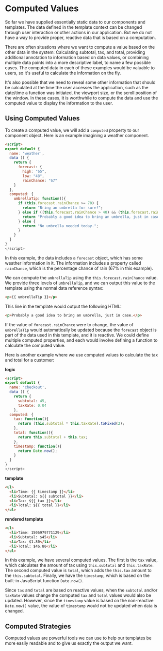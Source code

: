 # Computed Values

So far we have supplied essentially static data to our components and templates. The data defined in the template context can be changed through user interaction or other actions in our application. But we do not have a way to provide proper, reactive data that is based on a computation.

There are often situations where we want to compute a value based on the other data in the system: Calculating subtotal, tax, and total, providing additional annotation to information based on data values, or combining multiple data points into a more descriptive label, to name a few possible cases. The computed data in each of these examples would be valuable to users, so it's useful to calculate the information on the fly.

It's also possible that we need to reveal some other information that should be calculated at the time the user accesses the application, such as the date/time a function was initiated, the viewport size, or the scroll position of the window. In these cases, it is worthwhile to compute the data and use the computed value to display the information to the user.

## Using Computed Values

To create a computed value, we will add a `computed` property to our component object. Here is an example imagining a weather component.

```html
<script>
export default {
  name: 'weather',
  data () {
    return {
      forecast: {
        high: "65",
        low: "48", 
        rainChance: "67"
    }
  },
  computed: {
    umbrellaTip: function(){
      if (this.forecast.rainChance >= 70) {
        return "Bring an umbrella for sure!";
      } else if ((this.forecast.rainChance > 40) && (this.forecast.rainChance < 70)){
        return "Probably a good idea to bring an umbrella, just in case.";
      } else {
        return "No umbrella needed today.";
      }
    }
  }
}
</script>
```
In this example, the data includes a `forecast` object, which has some weather information in it. The information includes a property called `rainChance`, which is the percentage chance of rain (67% in this example).

We can compute the `umbrellaTip` using the `this.forecast.rainChance` value. We provide three levels of `umbrellaTip`, and we can output this value to the template using the normal data reference syntax:

```html
<p>{{ umbrellaTip }}</p>
```

This line in the template would output the following HTML:

```html
<p>Probably a good idea to bring an umbrella, just in case.</p>
```

If the value of `forecast.rainChance` were to change, the value of `umbrellaTip` would automatically be updated because the `forecast` object is part of the data used in this template, and it is reactive. We could define multiple computed properties, and each would involve defining a function to calculate the computed value.

Here is another example where we use computed values to calculate the tax and total for a customer:

**logic**
```html
<script>
export default {
  name: 'checkout',
  data () {
    return {
      subtotal: 45,
      taxRate: 0.04
    },
  computed: {
    tax: function(){
      return (this.subtotal * this.taxRate).toFixed(2);
    },
    total: function(){
      return this.subtotal + this.tax;
    },
    timestamp: function(){
      return Date.now();
    }
  }
}
</script>
```

**template**
```html
<ul>
  <li>Time: {{ timestamp }}</li>
  <li>Subtotal: ${{ subtotal }}</li>
  <li>Tax: ${{ tax }}</li>
  <li>Total: ${{ total }}</li>
</ul>
```

**rendered template**
```html
<ul>
  <li>Time: 1506979771129</li>
  <li>Subtotal: $45</li>
  <li>Tax: $1.80</li>
  <li>Total: $46.80</li>
</ul>
```

In this example, we have several computed values. The first is the `tax` value, which calculates the amount of tax using `this.subtotal` and `this.taxRate`. The second computed value is `total`, which adds the `this.tax` amount to the `this.subtotal`. Finally, we have the `timestamp`, which is based on the built-in JavaScript function `Date.now()`. 

Since `tax` and `total` are based on reactive values, when the `subtotal` and/or `taxRate` values change the computed `tax` and `total` values would also be updated. However, since the `timestamp` value is based on the non-reactive `Date.now()` value, the value of `timestamp` would not be updated when data is changed.

## Computed Strategies
Computed values are powerful tools we can use to help our templates be more easily readable and to give us exactly the output we want. 













